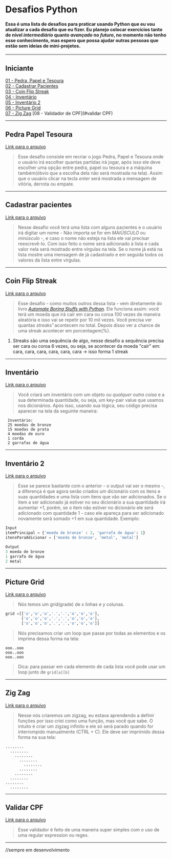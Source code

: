 # **Desafios Python**

#### Essa é uma lista de desafios para praticar usando Python que eu vou atualizar a cada desafio que eu fizer. Eu planejo colocar exercícios tanto de nível *intermediário* quanto *avançado* no *futuro*, no momento não tenho esse conhecimento, mas espero que possa ajudar outras pessoas que estão sem ideias de mini-projetos.
---
## **Iniciante**
[01 - Pedra, Papel e Tesoura](#pedra-papel-tesoura)         
[02 - Cadastrar Pacientes](#cadastrar-pacientes)                    
[03 - Coin Flip Streak](#coin-flip-streak)              
[04 - Inventário](#inventário)              
[05 - Inventário 2](#inventário-2)              
[06 - Picture Grid](#picture-grid)          
[07 - Zig Zag](#zig-zag)                                                                                                                                        [08 - Validador de CPF](#validar CPF)

---
## **Pedra Papel Tesoura**                    
[Link para o arquivo](https://github.com/Marcelo-4ever/Desafios/blob/66070292898187eec0b0614f11bbdc1b538cc634/papel_tesoura.py)  
> Esse desafio consiste em recriar o jogo Pedra, Papel e Tesoura onde o usuário irá escolher quantas partidas irá jogar, após isso ele deve escolher uma opção entre pedra, papel ou tesoura e a máquina também(óbvio que a escolha dela não será mostrada na tela). Assim que o usuário clicar na tecla *enter* será mostrada a mensagem de vitória, derrota ou empate. 
---
## **Cadastrar pacientes**
[Link para o arquivo](https://github.com/Marcelo-4ever/Desafios/blob/106fb1a06f4de02c4f188efdfe7de9a88d59e43e/cadastro_pacientes.py)                       
> Nesse desafio você terá uma lista com alguns pacientes e o usuário irá digitar um nome - Não importa se for em *MAIÚSCULO* ou *minúsculo* -, e caso o nome não esteja na lista ele vai precisar reescrevê-lo. Com isso feito o nome será adicionado à lista e cada valor nela será mostrado entre vírgulas na tela. Se o nome já está na lista mostre uma mensagem de já cadastrado e em seguida todos os valores da lista entre vírgulas.

---                                                                        
## **Coin Flip Streak**
[Link para o arquivo](https://github.com/Marcelo-4ever/Desafios/blob/66070292898187eec0b0614f11bbdc1b538cc634/coinflip.py)                                     
> Esse desafio - como muitos outros dessa lista - vem diretamente do livro *[Automate Boring Stuffs with Python](https://automatetheboringstuff.com/)*. Ele funciona assim: você terá um moeda que irá cair em cara ou coroa 100 vezes de maneira aleatória e isso vai se repetir por 10 mil vezes. Você precisa ver quantas *streaks¹* acontecem no total. Depois disso ver a chance de uma streak acontecer em porcentagem(%).
1. Streaks são uma sequência de algo, nesse desafio a sequência precisa ser cara ou coroa 6 vezes, ou seja, se acontecer da moeda "cair" em: cara, cara, cara, cara, cara, cara -> isso forma 1 streak
---

## **Inventário**
[Link para o arquivo](https://github.com/Marcelo-4ever/Desafios/blob/66070292898187eec0b0614f11bbdc1b538cc634/fantasygame.py)  
> Você criará um inventário com um objeto *ou qualquer outra coisa* e a sua determinada quantidade, ou seja, um key-pair value que usamos nos dicionários. Após isso, usando sua lógica, seu código precisa aparecer na tela da seguinte maneira: 
```
 Inventário:
 25 moedas de bronze
 15 moedas de prata
 4 moedas de ouro
 1 corda 
 2 garrafas de água
 ``` 


---
## **Inventário 2**
[Link para o arquivo](https://github.com/Marcelo-4ever/Desafios/blob/66070292898187eec0b0614f11bbdc1b538cc634/fantasygame2.0.py)
> Esse se parece bastante com o anterior - o output vai ser o mesmo -, a diferença é que agora serão criados um dicionário com os itens e suas quantidades e uma lista com itens que vão ser adicionados. Se o item a ser adicionado já estiver no seu dicionário a sua quantidade irá aumentar +1, porém, se o item não estiver no dicionário ele será adicionado com quantidade 1 - caso ele apareça para ser adicionado novamente será somado +1 em sua quantidade. Exemplo:
```python
Input
itemPrincipal = {'moeda de bronze' : 2, 'garrafa de água': 1}
itensParaAdicionar = ['moeda de bronze', 'metal', 'metal']

Output
3 moeda de bronze
1 garrafa de água
2 metal
```

---

## **Picture Grid**
[Link para o arquivo](https://github.com/Marcelo-4ever/Desafios/blob/66070292898187eec0b0614f11bbdc1b538cc634/picturegrid.py)  
> Nós temos um grid(grade) de x linhas e y colunas. 
```Python
grid =[['o','o','o','.','.','o','o','o'],
       ['o','o','o','.','.','o','o','o'],
       ['o','o','o','.','.','o','o','o']]
```
> Nós precisamos criar um loop que passe por todas as elementos e os imprima dessa forma na tela:
```
ooo..ooo
ooo..ooo
ooo..ooo
```
>Dica: para passar em cada elemento de cada lista você pode usar um loop junto de `grid[a][b]`
---

## **Zig Zag**
[Link para o arquivo](https://github.com/Marcelo-4ever/Desafios/blob/66070292898187eec0b0614f11bbdc1b538cc634/zigzag1.py)
> Nesse nós criaremos um zigzag, eu estava aprendendo a definir funções por isso criei como uma função, mas você que sabe. O intuito é criar um zigzag infinito e ele só será parado quando for interrompido manualmente (CTRL + C). Ele deve ser imprimido dessa forma na sua tela: 
```
........
  ........
    ........
      ........
        ........
      ........
    ........
  ........
........
  ........
```
---
## **Validar CPF**
[Link para o arquivo](https://github.com/Marcelo-4ever/Desafios/blob/main/validar_cpf_regex.py)
> Esse validador é feito de uma maneira super simples com o uso de uma regular expression ou regex. 
---
//sempre em desenvolvimento
